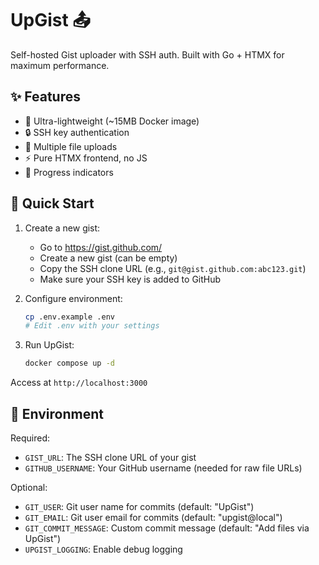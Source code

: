 # UpGist 📤

Self-hosted Gist uploader with SSH auth. Built with Go + HTMX for maximum performance.

## ✨ Features

- 🚀 Ultra-lightweight (~15MB Docker image)
- 🔒 SSH key authentication
- 📁 Multiple file uploads
- ⚡️ Pure HTMX frontend, no JS
- 🔄 Progress indicators

## 🏃 Quick Start

1. Create a new gist:
   - Go to https://gist.github.com/
   - Create a new gist (can be empty)
   - Copy the SSH clone URL (e.g., `git@gist.github.com:abc123.git`)
   - Make sure your SSH key is added to GitHub

2. Configure environment:
   ```bash
   cp .env.example .env
   # Edit .env with your settings
   ```

3. Run UpGist:
   ```bash
   docker compose up -d
   ```

Access at `http://localhost:3000`

## 🔧 Environment

Required:
- `GIST_URL`: The SSH clone URL of your gist
- `GITHUB_USERNAME`: Your GitHub username (needed for raw file URLs)

Optional:
- `GIT_USER`: Git user name for commits (default: "UpGist")
- `GIT_EMAIL`: Git user email for commits (default: "upgist@local")
- `GIT_COMMIT_MESSAGE`: Custom commit message (default: "Add files via UpGist")
- `UPGIST_LOGGING`: Enable debug logging

